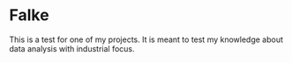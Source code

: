# Falke
This is a test for one of my projects. It is meant to test my knowledge about data analysis with industrial focus.
